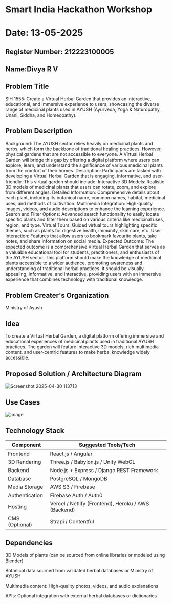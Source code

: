 # Smart India Hackathon Workshop
# Date: 13-05-2025
## Register Number: 212223100005
## Name:Divya R V
## Problem Title
SIH 1555: Create a Virtual Herbal Garden that provides an interactive, educational, and immersive experience to users, showcasing the diverse range of medicinal plants used in AYUSH (Ayurveda, Yoga & Naturopathy, Unani, Siddha, and Homeopathy).
## Problem Description
Background: The AYUSH sector relies heavily on medicinal plants and herbs, which form the backbone of traditional healing practices. However, physical gardens that are not accessible to everyone. A Virtual Herbal Garden will bridge this gap by offering a digital platform where users can explore, learn, and understand the significance of various medicinal plants from the comfort of their homes. Description: Participants are tasked with developing a Virtual Herbal Garden that is engaging, informative, and user-friendly. This virtual garden should include: Interactive 3D Models: Realistic 3D models of medicinal plants that users can rotate, zoom, and explore from different angles. Detailed Information: Comprehensive details about each plant, including its botanical name, common names, habitat, medicinal uses, and methods of cultivation. Multimedia Integration: High-quality images, videos, and audio descriptions to enhance the learning experience. Search and Filter Options: Advanced search functionality to easily locate specific plants and filter them based on various criteria like medicinal uses, region, and type. Virtual Tours: Guided virtual tours highlighting specific themes, such as plants for digestive health, immunity, skin care, etc. User Interaction: Features that allow users to bookmark favourite plants, take notes, and share information on social media. Expected Outcome: The expected outcome is a comprehensive Virtual Herbal Garden that serves as a valuable educational tool for students, practitioners, and enthusiasts of the AYUSH sector. This platform should make the knowledge of medicinal plants accessible to a wider audience, promoting awareness and understanding of traditional herbal practices. It should be visually appealing, informative, and interactive, providing users with an immersive experience that combines technology with traditional knowledge.

## Problem Creater's Organization
Ministry of Ayush

## Idea

To create a Virtual Herbal Garden, a digital platform offering immersive and educational experiences of medicinal plants used in traditional AYUSH practices. The garden will feature interactive 3D models, rich multimedia content, and user-centric features to make herbal knowledge widely accessible.

## Proposed Solution / Architecture Diagram

![Screenshot 2025-04-30 113713](https://github.com/user-attachments/assets/8fd9e8c6-1552-43c4-8551-5a7a58de2325)


## Use Cases

![image](https://github.com/user-attachments/assets/1a613b7a-24cd-49b2-b5e5-f3072bd72b29)

## Technology Stack

| Component      | Suggested Tools/Tech                                |
| -------------- | --------------------------------------------------- |
| Frontend       | React.js / Angular                                  |
| 3D Rendering   | Three.js / Babylon.js / Unity WebGL                 |
| Backend        | Node.js + Express / Django REST Framework           |
| Database       | PostgreSQL / MongoDB                                |
| Media Storage  | AWS S3 / Firebase                                   |
| Authentication | Firebase Auth / Auth0                               |
| Hosting        | Vercel / Netlify (Frontend), Heroku / AWS (Backend) |
| CMS (Optional) | Strapi / Contentful                                 |

## Dependencies

3D Models of plants (can be sourced from online libraries or modeled using Blender)

Botanical data sourced from validated herbal databases or Ministry of AYUSH

Multimedia content: High-quality photos, videos, and audio explanations

APIs: Optional integration with external herbal databases or dictionaries


